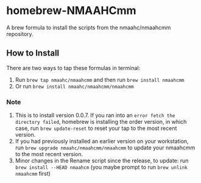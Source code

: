 # homebrew-NMAAHCmm
A brew formula to install the scripts from the nmaahc/nmaahcmm repository.

## How to Install
There are two ways to tap these formulas in terminal:
1. Run `brew tap nmaahc/nmaahcmm` and then run `brew install nmaahcmm`
2. Or run `brew install nmaahc/nmaahcmm/nmaahcmm`

### Note
1. This is to install version 0.0.7. If you ran into an `error fetch the directory failed`, homebrew is installing the order version, in which case, run `brew update-reset` to reset your tap to the most recent version.
2. If you had previously installed an earlier version on your workstation, run `brew upgrade nmaahc/nmaahcmm/nmaahcmm` to update your nmaahcmm to the most recent version.
3. Minor changes in the Rename script since the release, to update: run `brew install --HEAD nmaahcm` (you maybe prompt to run `brew unlink nmaahcmm` first) 
